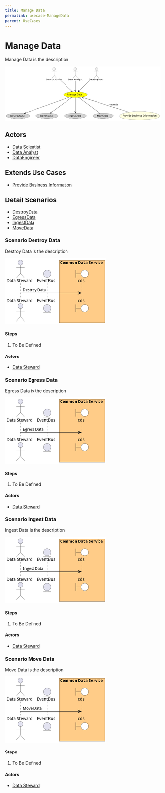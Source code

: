 ```yaml
---
title: Manage Data
permalink: usecase-ManageData
parent: UseCases
---
```

# Manage Data

Manage Data is the description

![Activities Diagram](./Activities.png)

## Actors

* [Data Scientist](actor-datascientist)
* [Data Analyst](actor-analyst)
* [DataEngineer](actor-dataengineer)





## Extends Use Cases

* [Provide Business Information](usecase-ProvideBusinessInformation)







## Detail Scenarios

* [DestroyData](#scenario-DestroyData)
* [EgressData](#scenario-EgressData)
* [IngestData](#scenario-IngestData)
* [MoveData](#scenario-MoveData)



### Scenario Destroy Data

Destroy Data is the description

![Scenario DestroyData](./DestroyData.png)

#### Steps
1. To Be Defined

#### Actors

* [Data Steward](actor-datasteward)



### Scenario Egress Data

Egress Data is the description

![Scenario EgressData](./EgressData.png)

#### Steps
1. To Be Defined

#### Actors

* [Data Steward](actor-datasteward)



### Scenario Ingest Data

Ingest Data is the description

![Scenario IngestData](./IngestData.png)

#### Steps
1. To Be Defined

#### Actors

* [Data Steward](actor-datasteward)



### Scenario Move Data

Move Data is the description

![Scenario MoveData](./MoveData.png)

#### Steps
1. To Be Defined

#### Actors

* [Data Steward](actor-datasteward)




